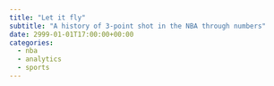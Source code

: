 ```yaml
---
title: "Let it fly"
subtitle: "A history of 3-point shot in the NBA through numbers"
date: 2999-01-01T17:00:00+00:00
categories: 
  - nba
  - analytics
  - sports
---
```

